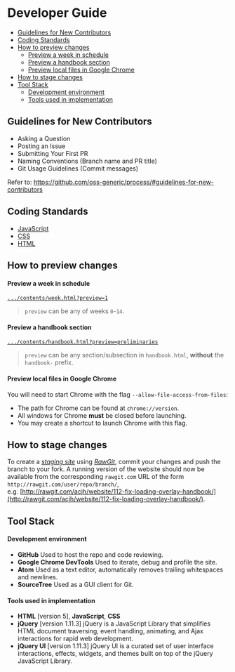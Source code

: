 # Developer Guide
* [Guidelines for New Contributors](#guidelines-for-new-contributors)
* [Coding Standards](#coding-standards)
* [How to preview changes](#how-to-preview-changes)
    * [Preview a week in schedule](#preview-a-week-in-schedule)
    * [Preview a handbook section](#preview-a-handbook-section)
    * [Preview local files in Google Chrome](#preview-local-files-in-google-chrome)
* [How to stage changes](#how-to-stage-changes)
* [Tool Stack](#tool-stack)
    * [Development environment](#development-environment)
    * [Tools used in implementation](#tools-used-in-implementation)

## Guidelines for New Contributors
* Asking a Question
* Posting an Issue
* Submitting Your First PR
* Naming Conventions (Branch name and PR title)
* Git Usage Guidelines (Commit messages)

Refer to: https://github.com/oss-generic/process/#guidelines-for-new-contributors

## Coding Standards
* [JavaScript](https://docs.google.com/document/d/1gZ6WG6HBTJYHAtVkz9kzi_SUuzfXqzO-SvFnLuag2xM/pub?embedded=true)
* [CSS](https://docs.google.com/document/d/1wA9paRA9cS7ByStGbhRRUZLEzEzimrNQjIDPVqy1ScI/pub)
* [HTML](https://oss-generic.github.io/process/codingstandards/coding-standards-html.html)

## How to preview changes

#### Preview a week in schedule
[`.../contents/week.html?preview=1`](http://rawgit.com/acjh/website/89-make-page-fragments-previewable/contents/week.html?preview=1)
> `preview` can be any of weeks `0`-`14`.

#### Preview a handbook section
[`.../contents/handbook.html?preview=preliminaries`](http://rawgit.com/acjh/website/89-make-page-fragments-previewable/contents/handbook.html?preview=preliminaries)
> `preview` can be any section/subsection in `handbook.html`, **without** the `handbook-` prefix.

#### Preview local files in Google Chrome
You will need to start Chrome with the flag `--allow-file-access-from-files`:
* The path for Chrome can be found at `chrome://version`.
* All windows for Chrome **must** be closed before launching.
* You may create a shortcut to launch Chrome with this flag.

## How to stage changes
To create a [*staging site*](https://en.wikipedia.org/wiki/Staging_site) using
[*RawGit*](https://rawgit.com/), commit your changes and push the branch to your fork.
A running version of the website should now be available from the corresponding
`rawgit.com` URL of the form `http://rawgit.com/user/repo/branch/`,  
e.g. [http://rawgit.com/acjh/website/112-fix-loading-overlay-handbook/](http://rawgit.com/acjh/website/112-fix-loading-overlay-handbook/).

## Tool Stack

#### Development environment
* **GitHub**
  Used to host the repo and code reviewing.
* **Google Chrome DevTools**
  Used to iterate, debug and profile the site.
* **Atom**
  Used as a text editor, automatically removes trailing whitespaces and newlines.
* **SourceTree**
  Used as a GUI client for Git.

#### Tools used in implementation
* **HTML** [version 5], **JavaScript**, **CSS**
* **jQuery** [version 1.11.3]
  jQuery is a JavaScript Library that simplifies HTML document traversing, event handling, animating, and Ajax interactions for rapid web development.
* **jQuery UI** [version 1.11.3]
  jQuery UI is a curated set of user interface interactions, effects, widgets, and themes built on top of the jQuery JavaScript Library.
